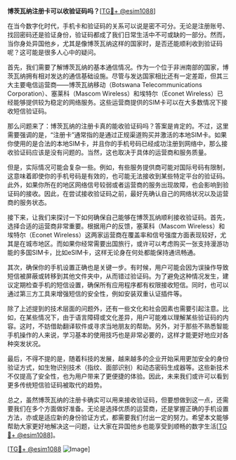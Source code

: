 **博茨瓦纳注册卡可以收验证码吗？**[[TG💪+ @esim1088](https://t.me/s/esim1088)]

在当今数字化时代，手机卡和验证码的关系可以说是密不可分。无论是注册账号、找回密码还是验证身份，验证码都成了我们日常生活中不可或缺的一部分。然而，当你身处异国他乡，尤其是像博茨瓦纳这样的国家时，是否还能顺利收到验证码呢？这可能是很多人心中的疑问。

首先，我们需要了解博茨瓦纳的基本通信情况。作为一个位于非洲南部的国家，博茨瓦纳拥有相对发达的通信基础设施。尽管与发达国家相比还有一定差距，但其三大主要电信运营商——博茨瓦纳移动（Botswana Telecommunications Corporation）、塞莱科（Mascom Wireless）和埃特尔（Econet Wireless）已经能够提供较为稳定的网络服务。这些运营商提供的SIM卡可以在大多数情况下接收短信验证码。

那么问题来了：博茨瓦纳的注册卡真的能收验证码吗？答案是肯定的。不过，这里需要强调的是，“注册卡”通常指的是通过正规渠道购买并激活的本地SIM卡。如果你使用的是合法的本地SIM卡，并且你的手机号码已经成功注册到网络中，那么接收验证码应该是没有问题的。当然，这也取决于具体的运营商和服务质量。

但是，实际情况可能会复杂一些。例如，有些服务提供商可能对国际号码有限制，这意味着即使你的手机号码是有效的，也可能无法接收到某些特定平台的验证码。此外，如果你所在的地区网络信号较弱或者运营商的服务出现故障，也会影响到验证码的接收。因此，在尝试接收验证码之前，最好先确认自己的网络状况以及运营商的服务状态。

接下来，让我们来探讨一下如何确保自己能够在博茨瓦纳顺利接收验证码。首先，选择合适的运营商非常重要。根据用户的反馈，塞莱科（Mascom Wireless）和埃特尔（Econet Wireless）这两家运营商在覆盖率和信号强度方面表现较好，尤其是在城市地区。而如果你经常需要出国旅行，或许可以考虑购买一张支持漫游功能的多国SIM卡，比如eSIM卡，这样无论身在何处都能保持通讯畅通。

其次，确保你的手机设置正确也是关键一步。有时候，用户可能会因为误操作导致短信被屏蔽或转移到其他文件夹中，从而错过验证码。为了避免这种情况发生，建议定期检查手机的短信设置，确保所有应用程序都有权限接收短信。同时，也可以通过第三方工具来增强短信的安全性，例如安装双重认证插件等。

除了上述提到的技术层面的问题外，还有一些文化和社会因素也需要引起注意。比如，在某些情况下，由于语言障碍或文化差异，用户可能难以理解某些验证码的内容。这时，不妨借助翻译软件或寻求当地朋友的帮助。另外，对于那些不熟悉智能手机操作的人来说，学习基本的使用技巧也是非常必要的，这样才能更好地应对各种突发状况。

最后，不得不提的是，随着科技的发展，越来越多的企业开始采用更加安全的身份验证方式，如生物识别技术（指纹、面部识别）和动态密码生成器等。这些新技术不仅提高了安全性，也为用户带来了更便捷的体验。因此，未来我们或许可以看到更多传统短信验证码被取代的趋势。

总之，虽然博茨瓦纳的注册卡确实可以用来接收验证码，但要想做到这一点，还需要我们在多个方面做好准备。无论是选择优质的运营商，还是掌握正确的手机设置方法，亦或是适应新的身份验证方式，都需要我们付出一定的努力。希望本文能够帮助大家更好地解决这一问题，让大家在异国他乡也能享受到顺畅的数字生活[[TG💪+ @esim1088](https://t.me/s/esim1088)]。

[[TG💪+ @esim1088](https://t.me/s/esim1088) ![Image](https://i.postimg.cc/4NQfJmqS/Snipaste-2025-05-13-00-14-12.png)]